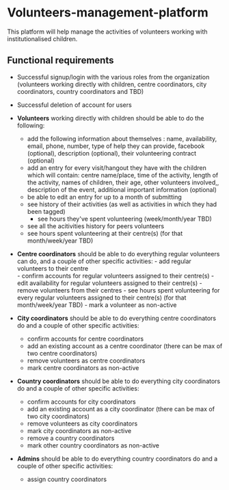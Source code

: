 # Volunteers-management-platform
This platform will help manage the activities of volunteers working with institutionalised children. 

## Functional requirements 
- Successful signup/login with the various roles from the organization (volunteers working directly with children, centre coordinators, city coordinators, country coordinators and TBD)
- Successful deletion of account for users
  
- **Volunteers** working directly with children should be able to do the following: 
  - add the following information about themselves : name, availability, email, phone, number, type of help they can provide, facebook (optional), description                 (optional), their volunteering contract (optional)
  - add an entry for every visit/hangout they have with the children which will contain: centre name/place, time of the activity, length of the activity, names of             children, their age, other volunteers involved,, description of the event, additional important information (optional)
  - be able to edit an entry for up to a month of submitting
  - see history of their activities (as well as activities in which they had been tagged)
    - see hours they've spent volunteering (week/month/year TBD)
  - see all the acitivities history for peers volunteers
  - see hours spent volunteering at their centre(s) (for that month/week/year TBD)
      
- **Centre coordinators** should be able to do everything regular volunteers can do, and a couple of other specific activities:
      - add regular volunteers to their centre    
      - confirm accounts for regular volunteers assigned to their centre(s)
      - edit availability for regular volunteers assigned to their centre(s)
      - remove volunteers from their centres
      - see hours spent volunteering for every regular volunteers assigned to their centre(s) (for that month/week/year TBD)
      - mark a volunteer as non-active 

- **City coordinators** should be able to do everything centre coordinators do and a couple of other specific activities:
     - confirm accounts for centre coordinators
     - add an existing account as a centre coordinator (there can be max of two centre coordinators)
     - remove volunteers as centre coordinators
     - mark centre coordinators as non-active
 
- **Country coordinators** should be able to do everything city coordinators do and a couple of other specific activities:
     - confirm accounts for city coordinators
     - add an existing account as a city coordinator (there can be max of two city coordinators)
     - remove volunteers as city coordinators
     - mark city coordinators as non-active
     - remove a country coordinators
     - mark other country coordinators as non-active
 
- **Admins** should be able to do everything country coordinators do and a couple of other specific activities:
    - assign country coordinators
 

